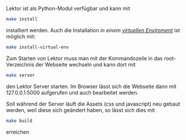 Lektor ist als Python-Modul verfügbar und kann mit 
```bash
make install
```
installiert werden. Auch die Installation *in einem [virtuellen Enviroment](https://docs.python.org/3/tutorial/venv.html)* ist möglich mit:
```bash
make install-virtual-env
```

Zum Starten von Lektor muss man mit der Kommandozeile in das root-Verzeichnis der Webseite wechseln
und kann dort mit
```bash
make server
```
den Lektor Server starten. Im Browser lässt sich die Webseite dann mit 127.0.0.1:5000 aufgerufen und auch bearbeitet werden.

Soll während der Server läuft die Assets (css und javascript) neu gebaut werden, weil diese sich geändert haben, so lässt sich dies mit
```bash
make build
```
erreichen